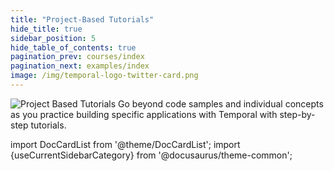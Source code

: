 ```yaml
---
title: "Project-Based Tutorials"
hide_title: true
sidebar_position: 5
hide_table_of_contents: true
pagination_prev: courses/index
pagination_next: examples/index
image: /img/temporal-logo-twitter-card.png
---
```


<img className="banner" src="/img/banners/projectbasedtutorials.png" alt="Project Based Tutorials" />
Go beyond code samples and individual concepts as you practice building specific applications with Temporal with step-by-step tutorials.

import DocCardList from '@theme/DocCardList';
import {useCurrentSidebarCategory} from '@docusaurus/theme-common';

<DocCardList items={useCurrentSidebarCategory().items}/>
